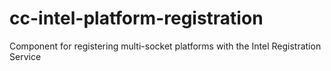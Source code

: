# cc-intel-platform-registration
Component for registering multi-socket platforms with the Intel Registration Service
